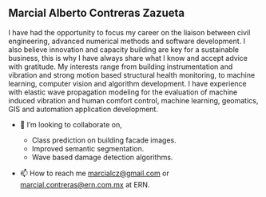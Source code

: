 ## Marcial Alberto Contreras Zazueta ##

I have had the opportunity to focus my career on the liaison between
civil engineering, advanced numerical methods and software
development. I also believe innovation and capacity building are key for
a sustainable business, this is why I have always share what I know and
accept advice with gratitude. My interests range from
building instrumentation and vibration and strong motion based structural
health monitoring, to machine learning, computer vision and algorithm development.
I have experience with elastic wave propagation
modeling for the evaluation of machine induced vibration and human
comfort control, machine learning, geomatics, GIS and automation
application development.

- 💞️ I’m looking to collaborate on,
    - Class prediction on building facade images.
    - Improved semantic segmentation.
    - Wave based damage detection algorithms.

- 📫 How to reach me marcialcz@gmail.com or marcial.contreras@ern.com.mx at ERN.
